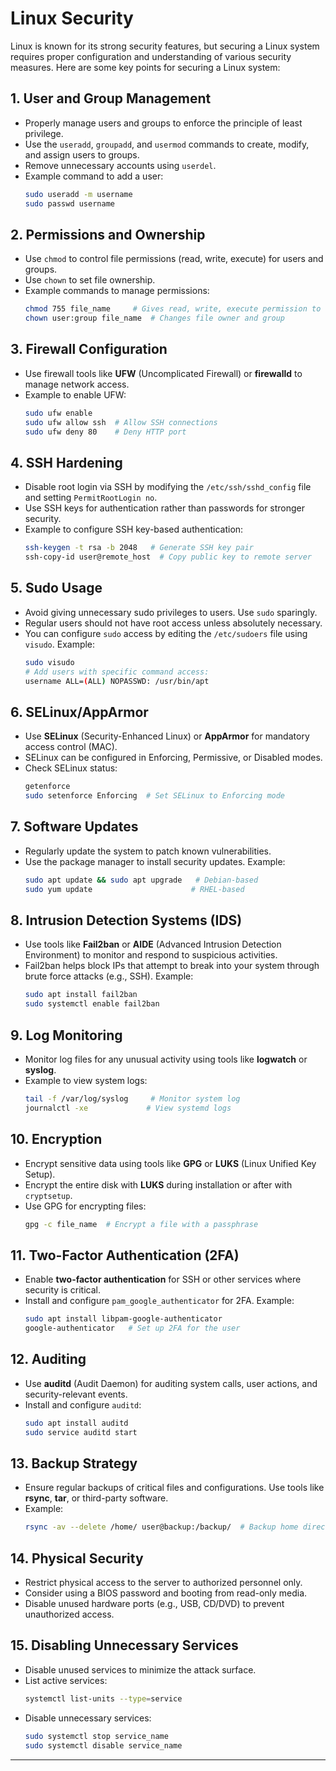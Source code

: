 # Linux Security

Linux is known for its strong security features, but securing a Linux system requires proper configuration and understanding of various security measures. Here are some key points for securing a Linux system:

## 1. **User and Group Management**

- Properly manage users and groups to enforce the principle of least privilege.
- Use the `useradd`, `groupadd`, and `usermod` commands to create, modify, and assign users to groups.
- Remove unnecessary accounts using `userdel`.
- Example command to add a user:
  ```bash
  sudo useradd -m username
  sudo passwd username
  ```

## 2. **Permissions and Ownership**

- Use `chmod` to control file permissions (read, write, execute) for users and groups.
- Use `chown` to set file ownership.
- Example commands to manage permissions:
  ```bash
  chmod 755 file_name     # Gives read, write, execute permission to owner, and read-execute to others
  chown user:group file_name  # Changes file owner and group
  ```

## 3. **Firewall Configuration**

- Use firewall tools like **UFW** (Uncomplicated Firewall) or **firewalld** to manage network access.
- Example to enable UFW:
  ```bash
  sudo ufw enable
  sudo ufw allow ssh  # Allow SSH connections
  sudo ufw deny 80    # Deny HTTP port
  ```

## 4. **SSH Hardening**

- Disable root login via SSH by modifying the `/etc/ssh/sshd_config` file and setting `PermitRootLogin no`.
- Use SSH keys for authentication rather than passwords for stronger security.
- Example to configure SSH key-based authentication:
  ```bash
  ssh-keygen -t rsa -b 2048   # Generate SSH key pair
  ssh-copy-id user@remote_host  # Copy public key to remote server
  ```

## 5. **Sudo Usage**

- Avoid giving unnecessary sudo privileges to users. Use `sudo` sparingly.
- Regular users should not have root access unless absolutely necessary.
- You can configure `sudo` access by editing the `/etc/sudoers` file using `visudo`.
  Example:
  ```bash
  sudo visudo
  # Add users with specific command access:
  username ALL=(ALL) NOPASSWD: /usr/bin/apt
  ```

## 6. **SELinux/AppArmor**

- Use **SELinux** (Security-Enhanced Linux) or **AppArmor** for mandatory access control (MAC).
- SELinux can be configured in Enforcing, Permissive, or Disabled modes.
- Check SELinux status:
  ```bash
  getenforce
  sudo setenforce Enforcing  # Set SELinux to Enforcing mode
  ```

## 7. **Software Updates**

- Regularly update the system to patch known vulnerabilities.
- Use the package manager to install security updates.
  Example:
  ```bash
  sudo apt update && sudo apt upgrade   # Debian-based
  sudo yum update                      # RHEL-based
  ```

## 8. **Intrusion Detection Systems (IDS)**

- Use tools like **Fail2ban** or **AIDE** (Advanced Intrusion Detection Environment) to monitor and respond to suspicious activities.
- Fail2ban helps block IPs that attempt to break into your system through brute force attacks (e.g., SSH).
  Example:
  ```bash
  sudo apt install fail2ban
  sudo systemctl enable fail2ban
  ```

## 9. **Log Monitoring**

- Monitor log files for any unusual activity using tools like **logwatch** or **syslog**.
- Example to view system logs:
  ```bash
  tail -f /var/log/syslog     # Monitor system log
  journalctl -xe             # View systemd logs
  ```

## 10. **Encryption**

- Encrypt sensitive data using tools like **GPG** or **LUKS** (Linux Unified Key Setup).
- Encrypt the entire disk with **LUKS** during installation or after with `cryptsetup`.
- Use GPG for encrypting files:
  ```bash
  gpg -c file_name  # Encrypt a file with a passphrase
  ```

## 11. **Two-Factor Authentication (2FA)**

- Enable **two-factor authentication** for SSH or other services where security is critical.
- Install and configure `pam_google_authenticator` for 2FA.
  Example:
  ```bash
  sudo apt install libpam-google-authenticator
  google-authenticator   # Set up 2FA for the user
  ```

## 12. **Auditing**

- Use **auditd** (Audit Daemon) for auditing system calls, user actions, and security-relevant events.
- Install and configure `auditd`:
  ```bash
  sudo apt install auditd
  sudo service auditd start
  ```

## 13. **Backup Strategy**

- Ensure regular backups of critical files and configurations. Use tools like **rsync**, **tar**, or third-party software.
- Example:
  ```bash
  rsync -av --delete /home/ user@backup:/backup/  # Backup home directory
  ```

## 14. **Physical Security**

- Restrict physical access to the server to authorized personnel only.
- Consider using a BIOS password and booting from read-only media.
- Disable unused hardware ports (e.g., USB, CD/DVD) to prevent unauthorized access.

## 15. **Disabling Unnecessary Services**

- Disable unused services to minimize the attack surface.
- List active services:
  ```bash
  systemctl list-units --type=service
  ```
- Disable unnecessary services:
  ```bash
  sudo systemctl stop service_name
  sudo systemctl disable service_name
  ```

---
